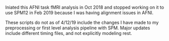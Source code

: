Iniated this AFNI task fMRI analysis in Oct 2018 and stopped working on it to use SPM12 in Feb 2019 because I was having alignment issues in AFNI.

These scripts do not as of 4/12/19 include the changes I have made to my preprocessing or first level analysis pipeline with SPM. Major updates include different timing files, and not explicitly modeling rest.
